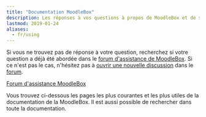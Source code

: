 ```yaml
---
title: "Documentation MoodleBox"
description: Les réponses à vos questions à propos de MoodleBox et de son utilisation. Utilisez le forum de discussion.
lastmod: 2019-01-24
aliases:
  - fr/using
---
```


<!-- La MoodleBox est un dispositif mobile indépendant d’Internet qui fournit un environnement d’apprentissage Moodle complet pour des activités d’apprentissage et pour partager des fichiers. -->

Si vous ne trouvez pas de réponse à votre question, recherchez si votre question a déjà été abordée dans le [forum d'assistance de MoodleBox][1]. Si ce n'est pas le cas, n'hésitez pas à [ouvrir une nouvelle discussion][1] dans le [forum][1].

<p class="text-center"><a href="https://discuss.moodlebox.net/" class="btn btn-template-main btn-lg">Forum d'assistance MoodleBox</a></p>

Vous trouvez ci-dessous les pages les plus courantes et les plus utiles de la documentation de la MoodleBox. Il est aussi possible de rechercher dans toute la documentation.

 [1]: https://discuss.moodlebox.net/
